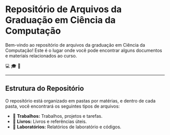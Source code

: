 # Repositório de Arquivos da Graduação em Ciência da Computação

Bem-vindo ao repositório de arquivos da graduação em Ciência da Computação! Este é o lugar onde você pode encontrar alguns documentos e materiais relacionados ao curso.

:computer: :mortar_board: :rocket:

---

## Estrutura do Repositório

O repositório está organizado em pastas por matérias, e dentro de cada pasta, você encontrará os seguintes tipos de arquivos:

- 📄 **Trabalhos:** Trabalhos, projetos e tarefas.
- 📖 **Livros:** Livros e referências úteis.
- 🧪 **Laboratórios:** Relatórios de laboratório e códigos.